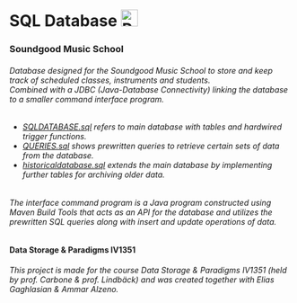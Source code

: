 <div>
  <h1>SQL Database <img src="https://github.com/leolangberg/IV1351/assets/152855963/9f663d68-8516-4a28-a898-4bb1255cb738" alt="PostgreSQLicon" width="30" height="30" /></h1>
  <h3>Soundgood Music School</h3>
  <h6>Database designed for the Soundgood Music School to store and keep track of scheduled classes, instruments and students. 
    <br> Combined with a JDBC (Java-Database Connectivity) linking the database to a smaller command interface program.
  </h6>
  <h6>
    <ul>
      <li><a href="database-sql/SQLDATABASE.sql">SQLDATABASE.sql</a> refers to main database with tables and hardwired trigger functions.</li>
      <li><a href="database-sql/QUERIES.sql">QUERIES.sql</a> shows prewritten queries to retrieve certain sets of data from the database.</li>
      <li><a href="database-sql/historicadatabase.sql">historicaldatabase.sql</a> extends the main database by implementing further tables for archiving older data.</li>
    </ul>
  </h6>
  <h6>The interface command program is a Java program constructed using Maven Build Tools that acts as an API for the database and utilizes the prewritten SQL queries along with insert and update operations of data.</h6>
<h4>Data Storage & Paradigms IV1351</h4>
  <h6>This project is made for the course <i> Data Storage & Paradigms IV1351 </i> (held by prof. Carbone & prof. Lindbäck) and was created together with Elias Gaghlasian & Ammar Alzeno.</h6>
</div>
